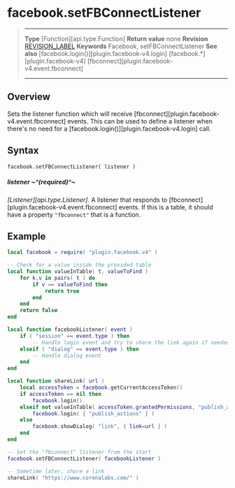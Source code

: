 # facebook.setFBConnectListener

> --------------------- ------------------------------------------------------------------------------------------
> __Type__              [Function][api.type.Function]
> __Return value__      none
> __Revision__          [REVISION_LABEL](REVISION_URL)
> __Keywords__          Facebook, setFBConnectListener
> __See also__          [facebook.login()][plugin.facebook-v4.login]
>						[facebook.*][plugin.facebook-v4]
>						[fbconnect][plugin.facebook-v4.event.fbconnect]
> --------------------- ------------------------------------------------------------------------------------------


## Overview

Sets the listener function which will receive [fbconnect][plugin.facebook-v4.event.fbconnect] events. This can be used to define a listener when there's no need for a [facebook.login()][plugin.facebook-v4.login] call.


## Syntax

	facebook.setFBConnectListener( listener )

##### listener ~^(required)^~
_[Listener][api.type.Listener]._ A listener that responds to [fbconnect][plugin.facebook-v4.event.fbconnect] events. If this is a table, it should have a property `"fbconnect"` that is a function.


## Example

``````lua
local facebook = require( "plugin.facebook.v4" )

-- Check for a value inside the provided table
local function valueInTable( t, valueToFind )
	for k,v in pairs( t ) do
		if v == valueToFind then
			return true
		end
	end
	return false
end

local function facebookListener( event )
	if ( "session" == event.type ) then
		-- Handle login event and try to share the link again if needed
	elseif ( "dialog" == event.type ) then
		-- Handle dialog event
	end
end

local function shareLink( url )
	local accessToken = facebook.getCurrentAccessToken()
	if accessToken == nil then
		facebook.login()
	elseif not valueInTable( accessToken.grantedPermissions, "publish_actions" ) then
		facebook.login( { "publish_actions" } )
	else
		facebook.showDialog( "link", { link=url } )
	end
end

-- Set the "fbconnect" listener from the start
facebook.setFBConnectListener( facebookListener )

-- Sometime later, share a link
shareLink( "https://www.coronalabs.com/" )
``````

